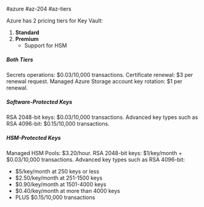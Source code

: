#azure #az-204 #az-tiers 

Azure has 2 pricing tiers for Key Vault:
1. **Standard**
2. **Premium**
	- Support for HSM

##### Both Tiers
Secrets operations: $0.03/10,000 transactions.
Certificate renewal: $3 per renewal request.
Managed Azure Storage account key rotation: $1 per renewal.

##### Software-Protected Keys
RSA 2048-bit keys: $0.03/10,000 transactions.
Advanced key types such as RSA 4096-bit: $0.15/10,000 transactions.

##### HSM-Protected Keys
Managed HSM Pools: $3.20/hour.
RSA 2048-bit keys: $1/key/month + $0.03/10,000 transactions.
Advanced key types such as RSA 4096-bit:
- $5/key/month at 250 keys or less
- $2.50/key/month at 251-1500 keys
- $0.90/key/month at 1501-4000 keys
- $0.40/key/month at more than 4000 keys
- PLUS $0.15/10,000 transactions
